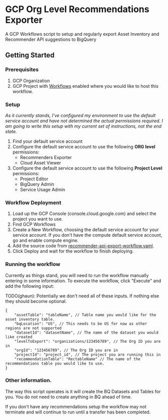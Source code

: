 # GCP Org Level Recommendations Exporter

A GCP Workflows script to setup and regularly export Asset Inventory and Recommender API suggestions to BigQuery

## Getting Started

### Prerequisites

1. GCP Organization
2. GCP Project with [Workflows](https://cloud.google.com/workflows) enabled where you would like to host this workflow. 


### Setup

*As it currently stands, I've configured my environment to use the default service account and have not determined the actual permissions required. I am going to write this setup with my current set of instructions, not the end state.*

1. Find your default service account
2. Configure the default service account to use the following **ORG level** permissions:
    * Recommenders Exporter
    * Cloud Asset Viewer
3. Configure the default service account to use the following **Project Level** permissions:
    * Project Editor
    * BigQuery Admin
    * Service Usage Admin

### Workflow Deployment

1. Load up the GCP Console (console.cloud.google.com) and select the project you want to use.
2. Find GCP Workflows
3. Create a New Workflow, choosing the default service account for your service account. If you don't have the compute default service account, go and enable compute engine. 
4. Add the source code from [recommender-api-export-workflow.yaml](recommender-api-export-workflow.yaml).
5. Click Deploy and wait for the workflow to finish deploying. 

### Running the workflow

Currently as things stand, you will need to run the workflow manually entering in some information. To execute the workflow, click "Execute" and add the following input:

TODO(ghaun): Potentially we don't need all of these inputs. If nothing else they should become optional.

```
{
    "assetTable": "tableName", // Table name you would like for the asset inventory table.
    "bqLocation": "US", // This needs to be US for now as other regions are not supported
    "datasetId": "datasetName", // The name of the dataset you would like created
    "levelToExport": "organizations/123456789", // The Org ID you are in
    "orgId": "123456789", // The Org ID you are in
    "projectId": "project_id", // The project you are running this in
    "recommendationTable": "RectableName" // The name of the recommendations table you would like to use. 
}
```

### Other information.

The way this script operates is it will create the BQ Datasets and Tables for you. You do not need to create anything in BQ ahead of time. 

If you don't have any recommendations setup the workflow may not terminate and will continue to run until a transfer has been completed.